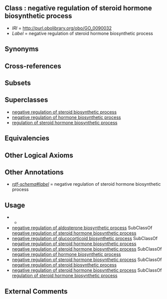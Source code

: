 
## Class : negative regulation of steroid hormone biosynthetic process

 * *IRI* = http://purl.obolibrary.org/obo/GO_0090032
 * *Label* = negative regulation of steroid hormone biosynthetic process

## Synonyms


## Cross-references


## Subsets


## Superclasses

 * [negative regulation of steroid biosynthetic process](../../GO/94/GO_0010894.md)
 * [negative regulation of hormone biosynthetic process](../../GO/53/GO_0032353.md)
 * [regulation of steroid hormone biosynthetic process](../../GO/30/GO_0090030.md)

## Equivalencies


## Other Logical Axioms


## Other Annotations

 * *[rdf-schema#label](../../el/rdf-schema#label.md)* = negative regulation of steroid hormone biosynthetic process

## Usage

 * -
 * [negative regulation of aldosterone biosynthetic process](../../GO/48/GO_0032348.md) SubClassOf [negative regulation of steroid hormone biosynthetic process](../../GO/32/GO_0090032.md)
 * [negative regulation of glucocorticoid biosynthetic process](../../GO/47/GO_0031947.md) SubClassOf [negative regulation of steroid hormone biosynthetic process](../../GO/32/GO_0090032.md)
 * [negative regulation of steroid hormone biosynthetic process](../../GO/32/GO_0090032.md) SubClassOf [negative regulation of hormone biosynthetic process](../../GO/53/GO_0032353.md)
 * [negative regulation of steroid hormone biosynthetic process](../../GO/32/GO_0090032.md) SubClassOf [negative regulation of steroid biosynthetic process](../../GO/94/GO_0010894.md)
 * [negative regulation of steroid hormone biosynthetic process](../../GO/32/GO_0090032.md) SubClassOf [regulation of steroid hormone biosynthetic process](../../GO/30/GO_0090030.md)

## External Comments

